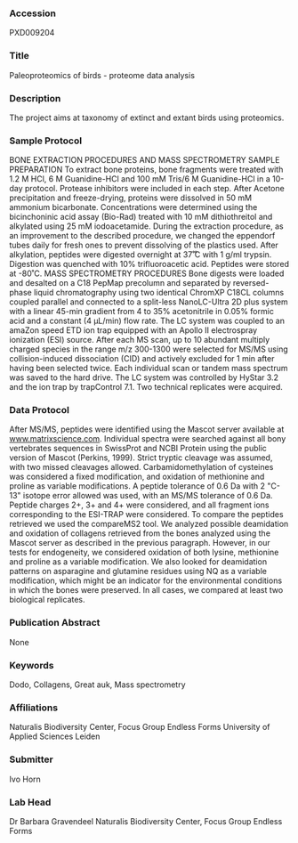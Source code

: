 ### Accession
PXD009204

### Title
Paleoproteomics of birds - proteome data analysis 

### Description
The project aims at taxonomy of extinct and extant birds using proteomics.

### Sample Protocol
BONE EXTRACTION PROCEDURES AND MASS SPECTROMETRY SAMPLE PREPARATION  To extract bone proteins, bone fragments were treated with 1.2 M HCl, 6 M Guanidine-HCl and 100 mM Tris/6 M Guanidine-HCl in a 10-day protocol. Protease inhibitors were included in each step. After Acetone precipitation and freeze-drying, proteins were dissolved in 50 mM ammonium bicarbonate. Concentrations were determined using the bicinchoninic acid assay (Bio-Rad) treated with 10 mM dithiothreitol and alkylated using 25 mM iodoacetamide. During the extraction procedure, as an improvement to the described procedure, we changed the eppendorf tubes daily for fresh ones to prevent dissolving of the plastics used. After alkylation, peptides were digested overnight at 37˚̊C with 1  g/ml trypsin. Digestion was quenched with 10% trifluoroacetic acid. Peptides were stored at -80˚C. MASS SPECTROMETRY PROCEDURES Bone digests were loaded and desalted on a C18 PepMap precolumn and separated by reversed-phase liquid chromatography using two identical ChromXP C18CL columns coupled parallel and connected to a split-less NanoLC-Ultra 2D plus system with a linear 45-min gradient from 4 to 35% acetonitrile in 0.05% formic acid and a constant (4 μL/min) flow rate. The LC system was coupled to an amaZon speed ETD ion trap equipped with an Apollo II electrospray ionization (ESI) source. After each MS scan, up to 10 abundant multiply charged species in the range m/z 300-1300 were selected for MS/MS using collision-induced dissociation (CID) and actively excluded for 1 min after having been selected twice. Each individual scan or tandem mass spectrum was saved to the hard drive. The LC system was controlled by HyStar 3.2 and the ion trap by trapControl 7.1. Two technical replicates were acquired.

### Data Protocol
After MS/MS, peptides were identified using the Mascot server available at  www.matrixscience.com. Individual spectra were searched against all bony vertebrates sequences in SwissProt and NCBI Protein using the public version of Mascot (Perkins, 1999). Strict tryptic cleavage was assumed, with two missed cleavages allowed. Carbamidomethylation of cysteines was considered a fixed modification, and oxidation of methionine and proline as variable modifications. A peptide tolerance of 0.6 Da with 2 "C-13" isotope error allowed was used, with an MS/MS tolerance of 0.6 Da. Peptide charges 2+, 3+ and 4+ were considered, and all fragment ions corresponding to the ESI-TRAP were considered. To compare the peptides retrieved we used the compareMS2 tool. We analyzed possible deamidation and oxidation of collagens retrieved from the bones analyzed using the Mascot server as described in the previous paragraph. However, in our tests for endogeneity, we considered oxidation of both lysine, methionine and proline as a variable modification. We also looked for deamidation patterns on asparagine and glutamine residues using NQ as a variable modification, which might be an indicator for the environmental conditions in which the bones were preserved. In all cases, we compared at least two biological replicates.

### Publication Abstract
None

### Keywords
Dodo, Collagens, Great auk, Mass spectrometry

### Affiliations
Naturalis Biodiversity Center, Focus Group Endless Forms
University of Applied Sciences Leiden

### Submitter
Ivo Horn

### Lab Head
Dr Barbara Gravendeel
Naturalis Biodiversity Center, Focus Group Endless Forms


